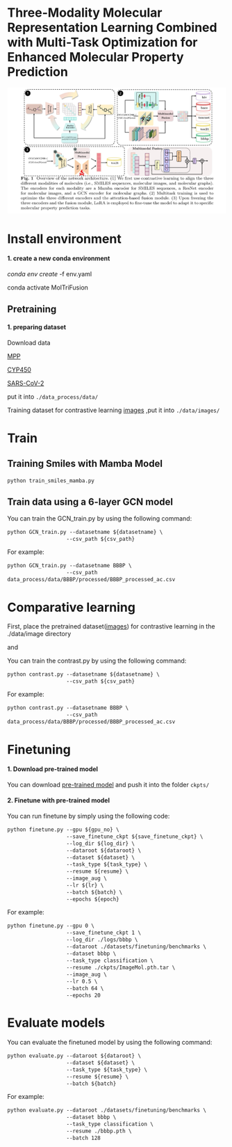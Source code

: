 # **Three-Modality Molecular Representation Learning Combined with Multi-Task Optimization for Enhanced Molecular Property Prediction**

![The overview of the network architecture](Models/paper.png)



# Install environment

#### 1. create a new conda environment

*conda* *env* *create* -f env.yaml

conda activate MolTriFusion

## Pretraining

#### 1. preparing dataset

Download data

[MPP](https://drive.google.com/file/d/1hzsMxZ8QtcpmL1lQFsqtEXl4qr4KcZdg/view?usp=sharing)

[CYP450](https://drive.google.com/file/d/1C6sdmdG71QElo2A95LyCPOkpfqWiyz8n/view?usp=sharing)

[SARS-CoV-2](https://drive.google.com/file/d/1R2LTYmjrEr6qLCGPrqdTMIUH5Zf-eRRq/view?usp=sharing)

 put it into `./data_process/data/`

Training dataset for contrastive learning [images](https://drive.google.com/file/d/1TAQEOK4YnBdHO-CF07Sr1xrL_m9gXLWE/view?usp=drive_link) ,put it into `./data/images/`

# Train

## Training Smiles with Mamba Model

```
python train_smiles_mamba.py
```

## Train data using a 6-layer GCN model

You can train the GCN_train.py by using the following command:

```
python GCN_train.py --datasetname ${datasetname} \
                   --csv_path ${csv_path} 
```

For example:

```
python GCN_train.py --datasetname BBBP \
                   --csv_path data_process/data/BBBP/processed/BBBP_processed_ac.csv
```

# Comparative learning

First, place the pretrained dataset([images](https://drive.google.com/file/d/1TAQEOK4YnBdHO-CF07Sr1xrL_m9gXLWE/view?usp=sharing)) for contrastive learning in the ./data/image directory

and 

You can train the contrast.py by using the following command:

```
python contrast.py --datasetname ${datasetname} \
                   --csv_path ${csv_path} 
```

For example:

```
python contrast.py --datasetname BBBP \
                   --csv_path data_process/data/BBBP/processed/BBBP_processed_ac.csv
```



# Finetuning

#### 1. Download pre-trained model

You can download [pre-trained model](https://drive.google.com/file/d/1GN350mDKzoJH4R8KdQYswnONYtGH1r4W/view?usp=drive_link) and push it into the folder `ckpts/`

#### 2. Finetune with pre-trained model

 You can run finetune by simply using the following code:

```
python finetune.py --gpu ${gpu_no} \
                   --save_finetune_ckpt ${save_finetune_ckpt} \
                   --log_dir ${log_dir} \
                   --dataroot ${dataroot} \
                   --dataset ${dataset} \
                   --task_type ${task_type} \
                   --resume ${resume} \
                   --image_aug \
                   --lr ${lr} \
                   --batch ${batch} \
                   --epochs ${epoch}
```

For example:

```
python finetune.py --gpu 0 \
                   --save_finetune_ckpt 1 \
                   --log_dir ./logs/bbbp \
                   --dataroot ./datasets/finetuning/benchmarks \
                   --dataset bbbp \
                   --task_type classification \
                   --resume ./ckpts/ImageMol.pth.tar \
                   --image_aug \
                   --lr 0.5 \
                   --batch 64 \
                   --epochs 20
```



# Evaluate models

You can evaluate the finetuned model by using the following command:

```
python evaluate.py --dataroot ${dataroot} \
                   --dataset ${dataset} \
                   --task_type ${task_type} \
                   --resume ${resume} \
                   --batch ${batch}
```

For example:

```
python evaluate.py --dataroot ./datasets/finetuning/benchmarks \
                   --dataset bbbp \
                   --task_type classification \
                   --resume ./bbbp.pth \
                   --batch 128
```


